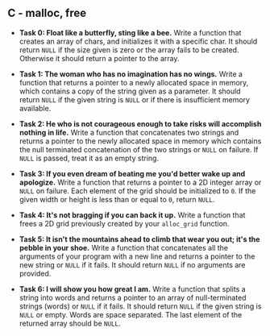 ## C - malloc, free

- **Task 0: Float like a butterfly, sting like a bee.** Write a function that creates an array of chars, and initializes it with a specific char. It should return `NULL` if the size given is zero or the array fails to be created. Otherwise it should return a pointer to the array.
- **Task 1: The woman who has no imagination has no wings.** Write a function that returns a pointer to a newly allocated space in memory, which contains a copy of the string given as a parameter. It should return `NULL` if the given string is `NULL` or if there is insufficient memory available.
- **Task 2: He who is not courageous enough to take risks will accomplish nothing in life.** Write a function that concatenates two strings and returns a pointer to the newly allocated space in memory which contains the null terminated concatenation of the two strings or `NULL` on failure. If `NULL` is passed, treat it as an empty string.
- **Task 3: If you even dream of beating me you'd better wake up and apologize.** Write a function that returns a pointer to a 2D integer array or `NULL` on failure. Each element of the grid should be initialized to `0`. If the given width or height is less than or equal to `0`, return `NULL`.
- **Task 4: It's not bragging if you can back it up.** Write a function that frees a 2D grid previously created by your `alloc_grid` function.

- **Task 5: It isn't the mountains ahead to climb that wear you out; it's the pebble in your shoe.** Write a function that concatenates all the arguments of your program with a new line and returns a pointer to the new string or `NULL` if it fails. It should return `NULL` if no arguments are provided.
- **Task 6: I will show you how great I am.** Write a function that splits a string into words and returns a pointer to an array of null-terminated strings (words) or `NULL` if it fails. It should return `NULL` if the given string is `NULL` or empty. Words are space separated. The last element of the returned array should be `NULL`.
